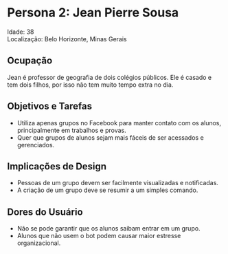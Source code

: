 # Persona 2: Jean Pierre Sousa

Idade: 38 \
Localização: Belo Horizonte, Minas Gerais

## Ocupação

Jean é professor de geografia de dois colégios públicos. Ele é casado e tem dois filhos, por isso não tem muito tempo extra no dia.

## Objetivos e Tarefas

  * Utiliza apenas grupos no Facebook para manter contato com os alunos, principalmente em trabalhos e provas.
  * Quer que grupos de alunos sejam mais fáceis de ser acessados e gerenciados.

## Implicações de Design

  * Pessoas de um grupo devem ser facilmente visualizadas e notificadas.
  * A criação de um grupo deve se resumir a um simples comando.

## Dores do Usuário

  * Não se pode garantir que os alunos saibam entrar em um grupo.
  * Alunos que não usem o bot podem causar maior estresse organizacional.
